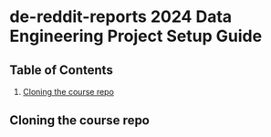 # de-reddit-reports 2024 Data Engineering Project Setup Guide

## Table of Contents
1. [Cloning the course repo](#cloning-the-course-repo)


## Cloning the course repo  